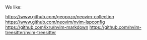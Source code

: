 We like:

https://www.github.com/geopozo/neovim-collection
https://www.github.com/neovim/nvim-lspconfig
https://github.com/ixru/nvim-markdown
https://github.com/nvim-treesitter/nvim-treesitter
